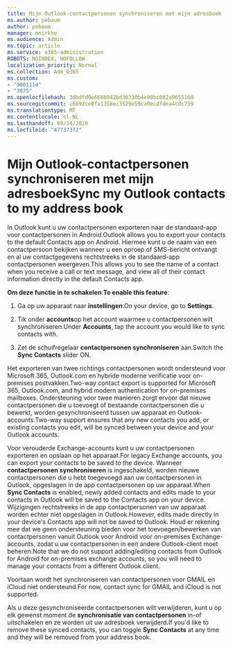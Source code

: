 ```yaml
---
title: Mijn Outlook-contactpersonen synchroniseren met mijn adresboek
ms.author: pebaum
author: pebaum
manager: mnirkhe
ms.audience: Admin
ms.topic: article
ms.service: o365-administration
ROBOTS: NOINDEX, NOFOLLOW
localization_priority: Normal
ms.collection: Adm_O365
ms.custom:
- "9001114"
- "3075"
ms.openlocfilehash: 3dbdfd0e6686042bd30330b4e00bc082a9655160
ms.sourcegitcommit: c6692ce0fa1358ec3529e59ca0ecdfdea4cdc759
ms.translationtype: MT
ms.contentlocale: nl-NL
ms.lasthandoff: 09/14/2020
ms.locfileid: "47737372"
---
```

# <a name="sync-my-outlook-contacts-to-my-address-book"></a><span data-ttu-id="af120-102">Mijn Outlook-contactpersonen synchroniseren met mijn adresboek</span><span class="sxs-lookup"><span data-stu-id="af120-102">Sync my Outlook contacts to my address book</span></span>

<span data-ttu-id="af120-103">In Outlook kunt u uw contactpersonen exporteren naar de standaard-app voor contactpersonen in Android.</span><span class="sxs-lookup"><span data-stu-id="af120-103">Outlook allows you to export your contacts to the default Contacts app on Android.</span></span> <span data-ttu-id="af120-104">Hiermee kunt u de naam van een contactpersoon bekijken wanneer u een oproep of SMS-bericht ontvangt en al uw contactgegevens rechtstreeks in de standaard-app contactpersonen weergeven.</span><span class="sxs-lookup"><span data-stu-id="af120-104">This allows you to see the name of a contact when you receive a call or text message, and view all of their contact information directly in the default Contacts app.</span></span>
 
<span data-ttu-id="af120-105">**Om deze functie in te schakelen**:</span><span class="sxs-lookup"><span data-stu-id="af120-105">**To enable this feature**:</span></span>
 
1. <span data-ttu-id="af120-106">Ga op uw apparaat naar **instellingen**.</span><span class="sxs-lookup"><span data-stu-id="af120-106">On your device, go to **Settings**.</span></span>

2. <span data-ttu-id="af120-107">Tik onder **accounts**op het account waarmee u contactpersonen wilt synchroniseren.</span><span class="sxs-lookup"><span data-stu-id="af120-107">Under **Accounts**, tap the account you would like to sync contacts with.</span></span>

3. <span data-ttu-id="af120-108">Zet de schuifregelaar **contactpersonen synchroniseren** aan.</span><span class="sxs-lookup"><span data-stu-id="af120-108">Switch the **Sync Contacts** slider ON.</span></span>
 
<span data-ttu-id="af120-109">Het exporteren van twee richtings contactpersonen wordt ondersteund voor Microsoft 365, Outlook.com en hybride moderne verificatie voor on-premises postvakken.</span><span class="sxs-lookup"><span data-stu-id="af120-109">Two-way contact export is supported for Microsoft 365, Outlook.com, and hybrid modern authentication for on-premises mailboxes.</span></span> <span data-ttu-id="af120-110">Ondersteuning voor twee manieren zorgt ervoor dat nieuwe contactpersonen die u toevoegt of bestaande contactpersonen die u bewerkt, worden gesynchroniseerd tussen uw apparaat en Outlook-accounts.</span><span class="sxs-lookup"><span data-stu-id="af120-110">Two-way support ensures that any new contacts you add, or existing contacts you edit, will be synced between your device and your Outlook accounts.</span></span>
 
<span data-ttu-id="af120-111">Voor verouderde Exchange-accounts kunt u uw contactpersonen exporteren en opslaan op het apparaat.</span><span class="sxs-lookup"><span data-stu-id="af120-111">For legacy Exchange accounts, you can export your contacts to be saved to the device.</span></span> <span data-ttu-id="af120-112">Wanneer **contactpersonen synchroniseren** is ingeschakeld, worden nieuwe contactpersonen die u hebt toegevoegd aan uw contactpersonen in Outlook, opgeslagen in de app contactpersonen op uw apparaat.</span><span class="sxs-lookup"><span data-stu-id="af120-112">When **Sync Contacts** is enabled, newly added contacts and edits made to your contacts in Outlook will be saved to the Contacts app on your device.</span></span> <span data-ttu-id="af120-113">Wijzigingen rechtstreeks in de app contactpersonen van uw apparaat worden echter niet opgeslagen in Outlook.</span><span class="sxs-lookup"><span data-stu-id="af120-113">However, edits made directly in your device's Contacts app will not be saved to Outlook.</span></span> <span data-ttu-id="af120-114">Houd er rekening mee dat we geen ondersteuning bieden voor het toevoegen/bewerken van contactpersonen vanuit Outlook voor Android voor on-premises Exchange-accounts, zodat u uw contactpersonen in een andere Outlook-client moet beheren.</span><span class="sxs-lookup"><span data-stu-id="af120-114">Note that we do not support adding/editing contacts from Outlook for Android for on-premises exchange accounts, so you will need to manage your contacts from a different Outlook client.</span></span>
 
<span data-ttu-id="af120-115">Voortaan wordt het synchroniseren van contactpersonen voor GMAIL en iCloud niet ondersteund.</span><span class="sxs-lookup"><span data-stu-id="af120-115">For now, contact sync for GMAIL and iCloud is not supported.</span></span>
 
<span data-ttu-id="af120-116">Als u deze gesynchroniseerde contactpersonen wilt verwijderen, kunt u op elk gewenst moment de **synchronisatie van contactpersonen** in-of uitschakelen en ze worden uit uw adresboek verwijderd.</span><span class="sxs-lookup"><span data-stu-id="af120-116">If you'd like to remove these synced contacts, you can toggle **Sync Contacts** at any time and they will be removed from your address book.</span></span>
